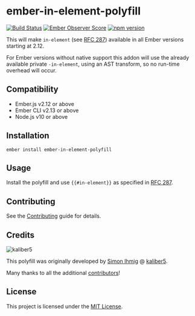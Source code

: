 # ember-in-element-polyfill

[![Build Status](https://github.com/ember-polyfills/ember-in-element-polyfill/workflows/CI/badge.svg)](https://github.com/ember-polyfills/ember-in-element-polyfill/actions)
[![Ember Observer Score](https://emberobserver.com/badges/ember-in-element-polyfill.svg)](https://emberobserver.com/addons/ember-in-element-polyfill)
[![npm version](https://badge.fury.io/js/ember-in-element-polyfill.svg)](https://badge.fury.io/js/ember-in-element-polyfill)


This will make `in-element` (see [RFC 287](https://github.com/emberjs/rfcs/pull/287)) available in all Ember versions
starting at 2.12.

For Ember versions without native support this addon will use the already available private `-in-element`, using an AST 
transform, so no run-time overhead will occur. 

Compatibility
------------------------------------------------------------------------------

* Ember.js v2.12 or above
* Ember CLI v2.13 or above
* Node.js v10 or above


Installation
------------------------------------------------------------------------------

```
ember install ember-in-element-polyfill
```


Usage
------------------------------------------------------------------------------

Install the polyfill and use `{{#in-element}}` as specified in [RFC 287](https://github.com/emberjs/rfcs/pull/287).


Contributing
------------------------------------------------------------------------------

See the [Contributing](CONTRIBUTING.md) guide for details.


Credits
------------------------------------------------------------------------------

![kaliber5](https://www.kaliber5.de/assets/images/kaliber5.png)

This polyfill was originally developed by [Simon Ihmig](https://github.com/simonihmig) @ [kaliber5](https://github.com/kaliber5).

Many thanks to all the additional [contributors](https://github.com/ember-polyfills/ember-in-element-polyfill/graphs/contributors)!

License
------------------------------------------------------------------------------

This project is licensed under the [MIT License](LICENSE.md).
